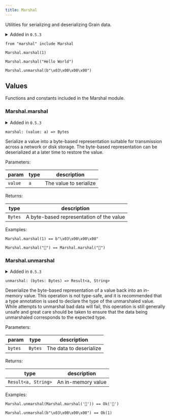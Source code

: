 ```yaml
---
title: Marshal
---
```


Utilities for serializing and deserializing Grain data.

<details disabled>
<summary tabindex="-1">Added in <code>0.5.3</code></summary>
No other changes yet.
</details>

```grain
from "marshal" include Marshal
```

```grain
Marshal.marshal(1)
```

```grain
Marshal.marshal("Hello World")
```

```grain
Marshal.unmarshal(b"\x03\x00\x00\x00")
```

## Values

Functions and constants included in the Marshal module.

### Marshal.**marshal**

<details disabled>
<summary tabindex="-1">Added in <code>0.5.3</code></summary>
No other changes yet.
</details>

```grain
marshal: (value: a) => Bytes
```

Serialize a value into a byte-based representation suitable for transmission
across a network or disk storage. The byte-based representation can be
deserialized at a later time to restore the value.

Parameters:

| param   | type | description            |
| ------- | ---- | ---------------------- |
| `value` | `a`  | The value to serialize |

Returns:

| type    | description                              |
| ------- | ---------------------------------------- |
| `Bytes` | A byte-based representation of the value |

Examples:

```grain
Marshal.marshal(1) == b"\x03\x00\x00\x00"
```

```grain
Marshal.marshal("🌾") == Marshal.marshal("🌾")
```

### Marshal.**unmarshal**

<details disabled>
<summary tabindex="-1">Added in <code>0.5.3</code></summary>
No other changes yet.
</details>

```grain
unmarshal: (bytes: Bytes) => Result<a, String>
```

Deserialize the byte-based representation of a value back into an in-memory
value. This operation is not type-safe, and it is recommended that a type
annotation is used to declare the type of the unmarshaled value. While
attempts to unmarshal bad data will fail, this operation is still generally
unsafe and great care should be taken to ensure that the data being
unmarshaled corresponds to the expected type.

Parameters:

| param   | type    | description             |
| ------- | ------- | ----------------------- |
| `bytes` | `Bytes` | The data to deserialize |

Returns:

| type                | description        |
| ------------------- | ------------------ |
| `Result<a, String>` | An in-memory value |

Examples:

```grain
Marshal.unmarshal(Marshal.marshal('🌾')) == Ok('🌾')
```

```grain
Marshal.unmarshal(b"\x03\x00\x00\x00") == Ok(1)
```

